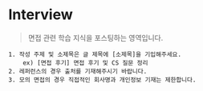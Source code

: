 # Interview
> 면접 관련 학습 지식을 포스팅하는 영역입니다.

```
1. 작성 주제 및 소제목은 글 제목에 [소제목]을 기입해주세요.
    ex) [면접 후기] 면접 후기 및 CS 질문 정리 
2. 레퍼런스의 경우 출처를 기재해주시기 바랍니다.
3. 모의 면접의 경우 직접적인 회사명과 개인정보 기재는 제한합니다.
```